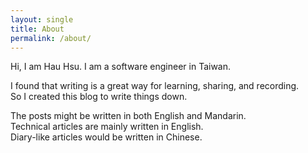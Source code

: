 ```yaml
---
layout: single
title: About
permalink: /about/
---
```


Hi, I am Hau Hsu. I am a software engineer in Taiwan.

I found that writing is a great way for learning, sharing, and recording.  
So I created this blog to write things down.  

The posts might be written in both English and Mandarin.  
Technical articles are mainly written in English.  
Diary-like articles would be written in Chinese.  

